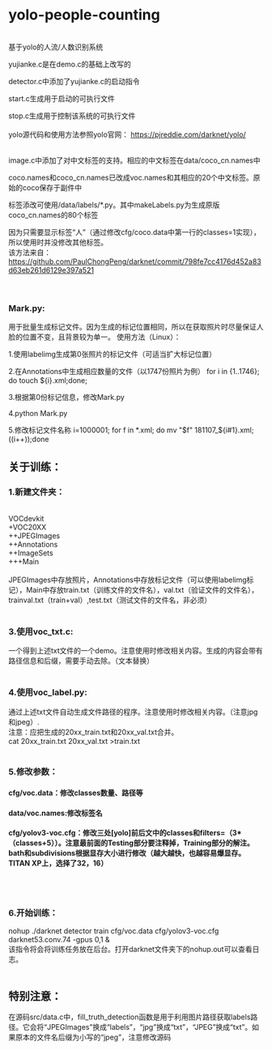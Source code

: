 # yolo-people-counting

<br>
基于yolo的人流/人数识别系统

yujianke.c是在demo.c的基础上改写的

detector.c中添加了yujianke.c的启动指令

start.c生成用于启动的可执行文件

stop.c生成用于控制该系统的可执行文件
<br>
<br>
yolo源代码和使用方法参照yolo官网：
https://pjreddie.com/darknet/yolo/

<br>
image.c中添加了对中文标签的支持。相应的中文标签在data/coco_cn.names中

coco.names和coco_cn.names已改成voc.names和其相应的20个中文标签。原始的coco保存于副件中

标签添改可使用/data/labels/*.py。其中makeLabels.py为生成原版coco_cn.names的80个标签

因为只需要显示标签“人”（通过修改cfg/coco.data中第一行的classes=1实现），所以使用时并没修改其他标签。
<br>
该方法来自：
https://github.com/PaulChongPeng/darknet/commit/798fe7cc4176d452a83d63eb261d6129e397a521
<br>
<br>
<br>

### Mark.py:
用于批量生成标记文件。因为生成的标记位置相同，所以在获取照片时尽量保证人脸的位置不变，且背景较为单一。
使用方法（Linux）：

1.使用labelimg生成第0张照片的标记文件（可适当扩大标记位置）

2.在Annotations中生成相应数量的文件（以1747份照片为例）
for i in {1..1746}; do touch ${i}.xml;done;

3.根据第0份标记信息，修改Mark.py

4.python Mark.py

5.修改标记文件名称
i=1000001; for f in *.xml; do mv "$f" 181107_${i#1}.xml; ((i++));done<br>

## 关于训练：
### 1.新建文件夹：
<br>
VOCdevkit<br>
+VOC20XX<br>
++JPEGImages<br>
++Annotations<br>
++ImageSets<br>
+++Main<br>
<br>
JPEGImages中存放照片，Annotations中存放标记文件（可以使用labelimg标记），Main中存放train.txt（训练文件的文件名），val.txt（验证文件的文件名），trainval.txt（train+val）,test.txt（测试文件的文件名，非必须）
<br>
<br>

### 3.使用voc_txt.c:
一个得到上述txt文件的一个demo。注意使用时修改相关内容。生成的内容会带有路径信息和后缀，需要手动去除。（文本替换）
<br>
<br>

### 4.使用voc_label.py:
通过上述txt文件自动生成文件路径的程序。注意使用时修改相关内容。（注意jpg和jpeg）.
<br>
注意：应把生成的20xx_train.txt和20xx_val.txt合并。<br>
cat 20xx_train.txt 20xx_val.txt >train.txt
<br>
<br>

### 5.修改参数：
#### cfg/voc.data：修改classes数量、路径等
#### data/voc.names:修改标签名
#### cfg/yolov3-voc.cfg：修改三处[yolo]前后文中的classes和filters=（3*（classes+5））。注意最前面的Testing部分要注释掉，Training部分的解注。bath和subdivisions根据显存大小进行修改（越大越快，也越容易爆显存。TITAN XP上，选择了32，16）
<br>
<br>

### 6.开始训练：
nohup ./darknet detector train cfg/voc.data cfg/yolov3-voc.cfg darknet53.conv.74 -gpus 0,1 &<br>
该指令将会将训练任务放在后台。打开darknet文件夹下的nohup.out可以查看日志。
<br>
<br>

## 特别注意：
在源码src/data.c中，fill_truth_detection函数是用于利用图片路径获取labels路径。它会将“JPEGImages”换成“labels”，“jpg”换成“txt”，“JPEG”换成“txt”。如果原本的文件名后缀为小写的“jpeg”，注意修改源码
